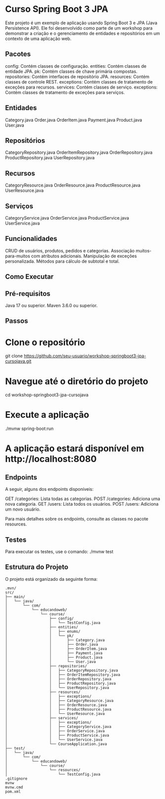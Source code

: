 # Curso Spring Boot 3 JPA

Este projeto é um exemplo de aplicação usando Spring Boot 3 e JPA (Java Persistence API). Ele foi desenvolvido como parte de um workshop para demonstrar a criação e o gerenciamento de entidades e repositórios em um contexto de uma aplicação web.

## Pacotes

config: Contém classes de configuração.
entities: Contém classes de entidade JPA.
pk: Contém classes de chave primária compostas.
repositories: Contém interfaces de repositório JPA.
resources: Contém classes de controle REST.
exceptions: Contém classes de tratamento de exceções para recursos.
services: Contém classes de serviço.
exceptions: Contém classes de tratamento de exceções para serviços.

## Entidades

Category.java
Order.java
OrderItem.java
Payment.java
Product.java
User.java

## Repositórios

CategoryRepository.java
OrderItemRepository.java
OrderRepository.java
ProductRepository.java
UserRepository.java

## Recursos

CategoryResource.java
OrderResource.java
ProductResource.java
UserResource.java
## Serviços

CategoryService.java
OrderService.java
ProductService.java
UserService.java

## Funcionalidades

CRUD de usuários, produtos, pedidos e categorias.
Associação muitos-para-muitos com atributos adicionais.
Manipulação de exceções personalizada.
Métodos para cálculo de subtotal e total.

## Como Executar
## Pré-requisitos
Java 17 ou superior.
Maven 3.6.0 ou superior.

## Passos

# Clone o repositório
git clone https://github.com/seu-usuario/workshop-springboot3-jpa-cursojava.git

# Navegue até o diretório do projeto
cd workshop-springboot3-jpa-cursojava

# Execute a aplicação
./mvnw spring-boot:run

# A aplicação estará disponível em http://localhost:8080

## Endpoints

A seguir, alguns dos endpoints disponíveis:

GET /categories: Lista todas as categorias.
POST /categories: Adiciona uma nova categoria.
GET /users: Lista todos os usuários.
POST /users: Adiciona um novo usuário.

Para mais detalhes sobre os endpoints, consulte as classes no pacote resources.

## Testes

Para executar os testes, use o comando:
./mvnw test

## Estrutura do Projeto

O projeto está organizado da seguinte forma:

```plaintext
.mvn/
src/
├── main/
│   └── java/
│       └── com/
│           └── educandoweb/
│               └── course/
│                   ├── config/
│                   │   └── TestConfig.java
│                   ├── entities/
│                   │   ├── enums/
│                   │   └── pk/
│                   │       ├── Category.java
│                   │       ├── Order.java
│                   │       ├── OrderItem.java
│                   │       ├── Payment.java
│                   │       ├── Product.java
│                   │       └── User.java
│                   ├── repositories/
│                   │   ├── CategoryRepository.java
│                   │   ├── OrderItemRepository.java
│                   │   ├── OrderRepository.java
│                   │   ├── ProductRepository.java
│                   │   └── UserRepository.java
│                   ├── resources/
│                   │   ├── exceptions/
│                   │   ├── CategoryResource.java
│                   │   ├── OrderResource.java
│                   │   ├── ProductResource.java
│                   │   └── UserResource.java
│                   ├── services/
│                   │   ├── exceptions/
│                   │   ├── CategoryService.java
│                   │   ├── OrderService.java
│                   │   ├── ProductService.java
│                   │   └── UserService.java
│                   └── CourseApplication.java
├── test/
│   └── java/
│       └── com/
│           └── educandoweb/
│               └── course/
│                   └── resources/
│                       └── TestConfig.java
.gitignore
mvnw
mvnw.cmd
pom.xml








